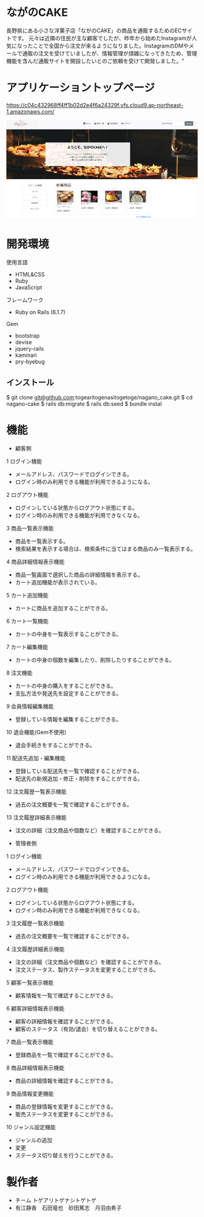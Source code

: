 # ながのCAKE

長野県にある小さな洋菓子店「ながのCAKE」の商品を通販するためのECサイトです。
元々は近隣の住民が主な顧客でしたが、昨年から始めたInstagramが人気になったことで全国から注文が来るようになりました。InstagramのDMやメールで通販の注文を受けていましたが、情報管理が煩雑になってきたため、管理機能を含んだ通販サイトを開設したいとのご依頼を受けて開発しました。"


# アプリケーショントップページ
https://c04c432968ff4ff1b02d2e4f6a24329f.vfs.cloud9.ap-northeast-1.amazonaws.com/

![デモ画像.jpg](app/assets/images/デモ画像.jpg)

# 開発環境

使用言語
* HTML&CSS
* Ruby
* JavaScript

フレームワーク
* Ruby on Rails (6.1.7)

Gem
* bootstrap
* devise
* jquery-rails
* kaminari
* pry-byebug

## インストール
$ git clone git@github.com:togearitogenasitogetoge/nagano_cake.git
$ cd nagano-cake
$ rails db:migrate
$ rails db:seed
$ bundle instal


# 機能
* 顧客側

1 ログイン機能
* メールアドレス、パスワードでログインできる。
* ログイン時のみ利用できる機能が利用できるようになる。

2 ログアウト機能
* ログインしている状態からログアウト状態にする。
* ログイン時のみ利用できる機能が利用できなくなる。

3 商品一覧表示機能
* 商品を一覧表示する。
* 検索結果を表示する場合は、検索条件に当てはまる商品のみ一覧表示する。

4 商品詳細情報表示機能
* 商品一覧画面で選択した商品の詳細情報を表示する。
* カート追加機能が表示されている。

5 カート追加機能
* カートに商品を追加することができる。

6 カート一覧機能
* カートの中身を一覧表示することができる。

7 カート編集機能
* カートの中身の個数を編集したり、削除したりすることができる。

8 注文機能
* カートの中身の購入をすることができる。
* 支払方法や発送先を設定することができる。

9 会員情報編集機能
* 登録している情報を編集することができる。

10 退会機能(Gem不使用)
* 退会手続きをすることができる。

11 配送先追加・編集機能
* 登録している配送先を一覧で確認することができる。
* 配送先の新規追加・修正・削除をすることができる。

12 注文履歴一覧表示機能
* 過去の注文概要を一覧で確認することができる。

13 注文履歴詳細表示機能
* 注文の詳細（注文商品や個数など）を確認することができる。


* 管理者側

1 ログイン機能
* メールアドレス、パスワードでログインできる。
* ログイン時のみ利用できる機能が利用できるようになる。

2 ログアウト機能
* ログインしている状態からログアウト状態にする。
* ログイン時のみ利用できる機能が利用できなくなる。

3 注文履歴一覧表示機能
* 過去の注文概要を一覧で確認することができる。

4 注文履歴詳細表示機能
* 注文の詳細（注文商品や個数など）を確認することができる。
* 注文ステータス、製作ステータスを変更することができる。

5 顧客一覧表示機能
* 顧客情報を一覧で確認することができる。

6 顧客詳細情報表示機能
* 顧客の詳細情報を確認することができる。
* 顧客のステータス（有効/退会）を切り替えることができる。

7 商品一覧表示機能
* 登録商品を一覧で確認することができる。

8 商品詳細情報表示機能
* 商品の詳細情報を確認することができる。

9 商品情報変更機能
* 商品の登録情報を変更することができる。
* 販売ステータスを変更することができる。

10 ジャンル設定機能
* ジャンルの追加
* 変更
* ステータス切り替えを行うことができる。


# 製作者
* チーム  トゲアリトゲナシトゲトゲ
* 有江静香　石田竜也　砂田篤志　丹羽由希子